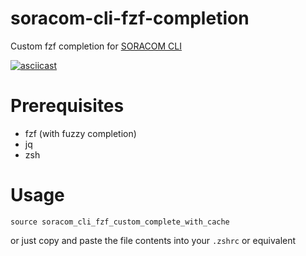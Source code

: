 # soracom-cli-fzf-completion

Custom fzf completion for [SORACOM CLI](https://github.com/soracom/soracom-cli/)

[![asciicast](https://asciinema.org/a/9nEWq3Uvd8r1bH6FyWirJTino.svg)](https://asciinema.org/a/9nEWq3Uvd8r1bH6FyWirJTino)

# Prerequisites

- fzf (with fuzzy completion)
- jq
- zsh

# Usage
```
source soracom_cli_fzf_custom_complete_with_cache
```
or just copy and paste the file contents into your `.zshrc` or equivalent
